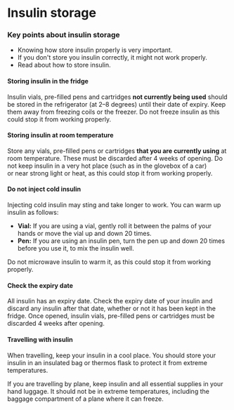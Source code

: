 # Insulin storage

### Key points about insulin storage

- Knowing how store insulin properly is very important.
- If you don't store you insulin correctly, it might not work properly.
- Read about how to store insulin.

#### Storing insulin in the fridge

Insulin vials, pre-filled pens and cartridges **not currently being used** should be stored in the refrigerator (at 2–8 degrees) until their date of expiry. Keep them away from freezing coils or the freezer. Do not freeze insulin as this could stop it from working properly.

#### Storing insulin at room temperature

Store any vials, pre-filled pens or cartridges **that you are currently using** at room temperature. These must be discarded after 4 weeks of opening. Do not keep insulin in a very hot place (such as in the glovebox of a car) or near strong light or heat, as this could stop it from working properly.

#### Do not inject cold insulin

Injecting cold insulin may sting and take longer to work. You can warm up insulin as follows:

- **Vial:** If you are using a vial, gently roll it between the palms of your hands or move the vial up and down 20 times.
- **Pen:** If you are using an insulin pen, turn the pen up and down 20 times before you use it, to mix the insulin well.

Do not microwave insulin to warm it, as this could stop it from working properly.

#### Check the expiry date

All insulin has an expiry date. Check the expiry date of your insulin and discard any insulin after that date, whether or not it has been kept in the fridge. Once opened, insulin vials, pre-filled pens or cartridges must be discarded 4 weeks after opening.

#### Travelling with insulin

When travelling, keep your insulin in a cool place. You should store your insulin in an insulated bag or thermos flask to protect it from extreme temperatures.

If you are travelling by plane, keep insulin and all essential supplies in your hand luggage. It should not be in extreme temperatures, including the baggage compartment of a plane where it can freeze.
